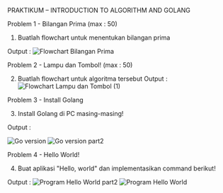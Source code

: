 PRAKTIKUM – INTRODUCTION TO ALGORITHM AND GOLANG

Problem 1 - Bilangan Prima (max : 50)
1. Buatlah flowchart untuk menentukan bilangan prima

Output : 
![Flowchart Bilangan Prima](https://user-images.githubusercontent.com/99720129/154401507-61287c41-fd30-4cce-af14-f667a333a8eb.png)

Problem 2 - Lampu dan Tombol! (max : 50)

2. Buatlah flowchart untuk algoritma tersebut
Output : 
![Flowchart Lampu dan Tombol (1)](https://user-images.githubusercontent.com/99720129/154409373-fb6340dd-0a6b-4d70-a1ef-a9eaf0911706.png)

Problem 3 - Install Golang

3. Install Golang di PC masing-masing!

Output : 

![Go version](https://user-images.githubusercontent.com/99720129/154404113-c2954f2a-660c-4141-b2e5-bec45b074878.png)
![Go version part2](https://user-images.githubusercontent.com/99720129/154404133-97c9fdef-149b-4074-835d-7fd166347246.png)

Problem 4 - Hello World!

4. Buat aplikasi "Hello, world" dan implementasikan command berikut!

Output :
![Program Hello World part2](https://user-images.githubusercontent.com/99720129/154409399-cc3f8dc6-8544-4331-8ddc-ed459e0ed8e8.png)
![Program Hello World](https://user-images.githubusercontent.com/99720129/154409401-c05de846-0d6f-452f-8f48-76101eec842e.png)
